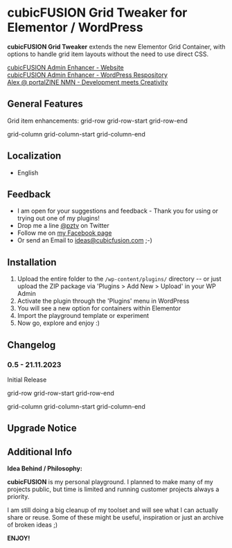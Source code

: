 # cubicFUSION Grid Tweaker for Elementor / WordPress

**cubicFUSION Grid Tweaker** extends the new Elementor Grid Container, with options to handle grid item layouts without the need to use direct CSS.

[cubicFUSION Admin Enhancer - Website][1]  
[cubicFUSION Admin Enhancer - WordPress Respository][2]  
[Alex @ portalZINE NMN - Development meets Creativity][3]

## General Features

Grid item enhancements:
grid-row
grid-row-start
grid-row-end

grid-column
grid-column-start
grid-column-end

## Localization

- English

## Feedback

- I am open for your suggestions and feedback - Thank you for using or trying out one of my plugins!
- Drop me a line [@pztv][2] on Twitter
- Follow me on [my Facebook page][3]
- Or send an Email to [ideas@cubicfusion.com][4] ;-)

## Installation

1. Upload the entire folder to the `/wp-content/plugins/` directory -- or just upload the ZIP package via 'Plugins \> Add New \> Upload' in your WP Admin
2. Activate the plugin through the 'Plugins' menu in WordPress
3. You will see a new option for containers within Elementor
4. Import the playground template or experiment
5. Now go, explore and enjoy :)

## Changelog

### 0.5 - 21.11.2023

Initial Release

grid-row
grid-row-start
grid-row-end

grid-column
grid-column-start
grid-column-end

## Upgrade Notice

## Additional Info

**Idea Behind / Philosophy:**

**cubicFUSION** is my personal playground. I planned to make many of my projects public, but time is limited and running customer projects always a priority.

I am still doing a big cleanup of my toolset and will see what I can actually share or reuse. Some of these might be useful, inspiration or just an archive of broken ideas ;)

**ENJOY!**

[1]: https://portalzine.de/
[2]: http://twitter.com/pztv
[3]: http://www.facebook.com/portalzine
[4]: mailto:ideas@cubicfusion.com
